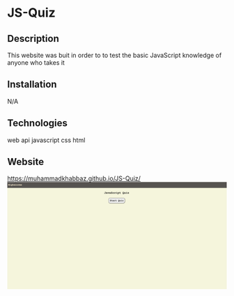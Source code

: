 # JS-Quiz

## Description
This website was buit in order to to test the basic JavaScript knowledge of anyone who takes it

## Installation
N/A

## Technologies
web api
javascript
css
html

## Website
https://muhammadkhabbaz.github.io/JS-Quiz/
![Alt text](assets/Screen%20Shot%202023-09-14%20at%205.16.50%20pm.png)